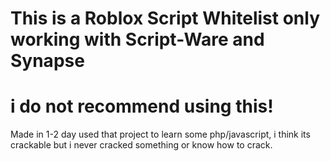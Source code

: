 # This is a Roblox Script Whitelist only working with Script-Ware and Synapse

# i do not recommend using this!


Made in 1-2 day used that project to learn some php/javascript, i think its crackable but i never cracked something or know how to crack.

